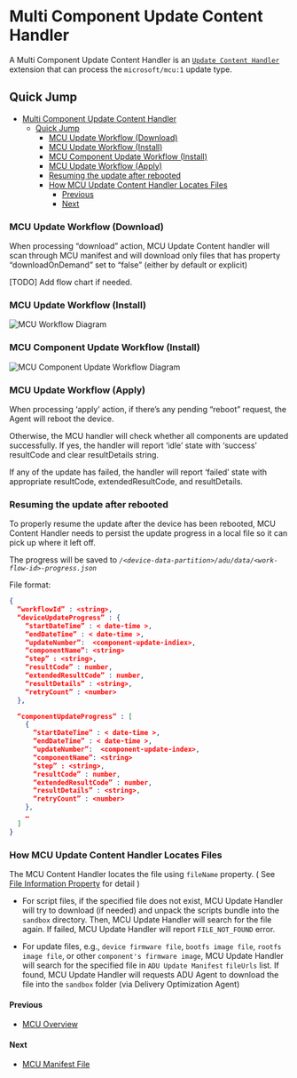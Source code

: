 # Multi Component Update Content Handler

A Multi Component Update Content Handler is an [`Update Content Handler`](../agent-core/update-content-handler.md) extension that can process the `microsoft/mcu:1` update type.  

## Quick Jump

- [Multi Component Update Content Handler](#multi-component-update-content-handler)
  - [Quick Jump](#quick-jump)
    - [MCU Update Workflow (Download)](#mcu-update-workflow-download)
    - [MCU Update Workflow (Install)](#mcu-update-workflow-install)
    - [MCU Component Update Workflow (Install)](#mcu-component-update-workflow-install)
    - [MCU Update Workflow (Apply)](#mcu-update-workflow-apply)
    - [Resuming the update after rebooted](#resuming-the-update-after-rebooted)
    - [How MCU Update Content Handler Locates Files](#how-mcu-update-content-handler-locates-files)
      - [Previous](#previous)
      - [Next](#next)

### MCU Update Workflow (Download)  

When processing “download” action, MCU Update Content handler will scan through MCU manifest and will download only files that has property “downloadOnDemand” set to “false” (either by default or explicit)  

[TODO] Add flow chart if needed.

### MCU Update Workflow (Install)

![MCU Workflow Diagram](./diagrams/mcu-sequence-diagram-main.svg)

### MCU Component Update Workflow (Install)

![MCU Component Update Workflow Diagram](./diagrams/mcu-sequence-diagram-process-component-updates.svg)

### MCU Update Workflow (Apply)

When processing ‘apply’ action, if there’s any pending “reboot” request, the Agent will reboot the device.  

Otherwise, the MCU handler will check whether all components are updated successfully. If yes, the handler will report ‘idle’ state with ‘success’ resultCode and clear resultDetails string.  

If any of the update has failed, the handler will report ‘failed’ state with appropriate resultCode, extendedResultCode, and resultDetails.  

### Resuming the update after rebooted

To properly resume the update after the device has been rebooted, MCU Content Handler needs to persist the update progress in a local file so it can pick up where it left off.  

The progress will be saved to *`/<device-data-partition>/adu/data/<work-flow-id>-progress.json`*

File format:  

```json
{ 
  “workflowId” : <string>, 
  “deviceUpdateProgress” : { 
    “startDateTime” : < date-time >, 
    “endDateTime” : < date-time >, 
    “updateNumber”:  <component-update-indiex>, 
    “componentName”: <string> 
    “step” : <string>, 
    “resultCode” : number, 
    “extendedResultCode” : number, 
    “resultDetails” : <string>, 
    “retryCount” : <number> 
  }, 

  “componentUpdateProgress” : [ 
    { 
      “startDateTime” : < date-time >, 
      “endDateTime” : < date-time >, 
      “updateNumber”:  <component-update-index>, 
      “componentName”: <string> 
      “step” : <string>, 
      “resultCode” : number, 
      “extendedResultCode” : number, 
      “resultDetails” : <string>, 
      “retryCount” : <number>
    }, 
    … 
  ] 
}
```

### How MCU Update Content Handler Locates Files

The MCU Content Handler locates the file using `fileName` property. ( See [File Information Property](./mcu-manifest.md#file-information-property) for detail )

- For script files, if the specified file does not exist, MCU Update Handler will try to download (if needed) and unpack the scripts bundle into the `sandbox` directory. Then, MCU Update Handler will search for the file again. If failed, MCU Update Handler will report `FILE_NOT_FOUND` error.

- For update files, e.g., `device firmware file`, `bootfs image file`, `rootfs image file`, or other `component's firmware image`, MCU Update Handler will search for the specified file in `ADU Update Manifest` `fileUrls` list. If found, MCU Update Handler will requests ADU Agent to download the file into the `sandbox` folder (via Delivery Optimization Agent)

#### Previous

- [MCU Overview](./overview.md)
  
#### Next

- [MCU Manifest File](./mcu-manifest.md)
